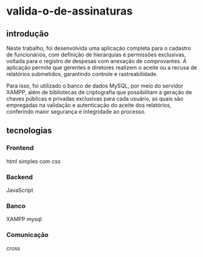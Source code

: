 # valida-o-de-assinaturas

## introdução 

Neste trabalho, foi desenvolvida uma aplicação completa para o cadastro de funcionários, com definição de hierarquias e permissões exclusivas, voltada para o registro de despesas com anexação de comprovantes. A aplicação permite que gerentes e diretores realizem o aceite ou a recusa de relatórios submetidos, garantindo controle e rastreabilidade.

Para isso, foi utilizado o banco de dados MySQL, por meio do servidor XAMPP, além de bibliotecas de criptografia que possibilitam a geração de chaves públicas e privadas exclusivas para cada usuário, as quais são empregadas na validação e autenticação do aceite dos relatórios, conferindo maior segurança e integridade ao processo.

## tecnologias 

### Frontend
html simples com css
### Backend
JavaScript 
### Banco
XAMPP mysql
### Comunicação 
cross

